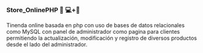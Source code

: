 ### Store_OnlinePHP 🏪 💻+👦

Tinenda online basada en php con uso de bases de datos relacionales como MySQL con panel de administrador como pagina para clientes
permitiendo la actualización, modificación y registro de diversos productos desde el lado del administrador.
